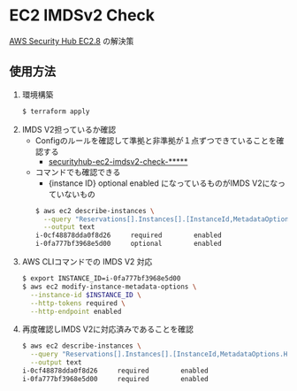 # EC2 IMDSv2 Check
[AWS Security Hub EC2.8](https://docs.aws.amazon.com/ja_jp/securityhub/latest/userguide/securityhub-standards-fsbp-controls.html#fsbp-ec2-8) の解決策

## 使用方法
1. 環境構築
    ```bash
    $ terraform apply
    ```
2. IMDS V2担っているか確認
    * Configのルールを確認して準拠と非準拠が１点ずつできていることを確認する
      * [securityhub-ec2-imdsv2-check-*****](https://ap-northeast-1.console.aws.amazon.com/config/home?region=ap-northeast-1#/rules/details?configRuleName=securityhub-ec2-imdsv2-check-f6801b8c)
    * コマンドでも確認できる
      * {instance ID} optional enabled になっているものがIMDS V2になっていないもの
      ```bash
      $ aws ec2 describe-instances \
        --query "Reservations[].Instances[].[InstanceId,MetadataOptions.HttpTokens,MetadataOptions.HttpEndpoint]" \
        --output text
      i-0cf48878dda0f8d26     required        enabled
      i-0fa777bf3968e5d00     optional        enabled
      ````
3. AWS CLIコマンドでの IMDS V2 対応
    ```bash
    $ export INSTANCE_ID=i-0fa777bf3968e5d00
    $ aws ec2 modify-instance-metadata-options \
      --instance-id $INSTANCE_ID \
      --http-tokens required \
      --http-endpoint enabled
    ```
4. 再度確認しIMDS V2に対応済みであることを確認
    ```bash
    $ aws ec2 describe-instances \
      --query "Reservations[].Instances[].[InstanceId,MetadataOptions.HttpTokens,MetadataOptions.HttpEndpoint]" \
      --output text
    i-0cf48878dda0f8d26     required        enabled
    i-0fa777bf3968e5d00     required        enabled
    ```